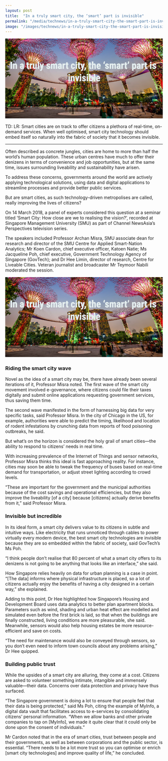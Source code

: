 ```yaml
---
layout: post
title:  "In a truly smart city, the ‘smart’ part is invisible"
permalink: "/media/technews/in-a-truly-smart-city-the-smart-part-is-invisible"
image: "/images/technews/in-a-truly-smart-city-the-smart-part-is-invisible-part-1.png"
---
```


![In a truly smart city, the ‘smart’ part is invisible](/images/technews/in-a-truly-smart-city-the-smart-part-is-invisible-part-1.png)

TD: LR:  Smart cities are on track to offer citizens a plethora of real-time, on-demand services. When well optimised, smart city technology should embed itself so naturally into the fabric of society that it becomes invisible. 

---
 
Often described as concrete jungles, cities are home to more than half the world’s human population. These urban centres have much to offer their denizens in terms of convenience and job opportunities, but at the same time, issues surrounding liveability and sustainability have arisen.

To address these concerns, governments around the world are actively applying technological solutions, using data and digital applications to streamline processes and provide better public services. 

But are smart cities, as such technology-driven metropolises are called, really improving the lives of citizens? 

On 14 March 2018, a panel of experts considered this question at a seminar titled ‘Smart City: How close are we to realising the vision?’, recorded at Singapore Management University (SMU) as part of Channel NewsAsia’s Perspectives television series.

The speakers included Professor Archan Misra, SMU associate dean for research and director of the SMU Centre for Applied Smart-Nation Analytics; Mr Koen Cardon, chief executive officer, Katoen Natie; Ms Jacqueline Poh, chief executive, Government Technology Agency of Singapore (GovTech); and Dr Hee Limin, director of research, Centre for Liveable Cities. Veteran journalist and broadcaster Mr Teymoor Nabili moderated the session.
 
![In a truly smart city, the ‘smart’ part is invisible](/images/technews/in-a-truly-smart-city-the-smart-part-is-invisible-part-1.png)
 


### **Riding the smart city wave**
Novel as the idea of a smart city may be, there have already been several iterations of it, Professor Misra noted. The first wave of the smart city movement involved e-governance, where citizens could file their taxes digitally and submit online applications requesting government services, thus saving them time.

The second wave manifested in the form of harnessing big data for very specific tasks, said Professor Misra. In the city of Chicago in the US, for example, authorities were able to predict the timing, likelihood and location of rodent infestations by crunching data from reports of food poisoning outbreaks, he said.

But what’s on the horizon is considered the holy grail of smart cities—the ability to respond to citizens’ needs in real time. 

With increasing prevalence of the Internet of Things and sensor networks, Professor Misra thinks this ideal is fast approaching reality. For instance, cities may soon be able to tweak the frequency of buses based on real-time demand for transportation, or adjust street lighting according to crowd levels.

“These are important for the government and the municipal authorities because of the cost savings and operational efficiencies, but they also improve the liveability [of a city] because [citizens] actually derive benefits from it,” said Professor Misra.

### **Invisible but incredible**
In its ideal form, a smart city delivers value to its citizens in subtle and intuitive ways. Like electricity that runs unnoticed through cables to power virtually every modern device, the best smart city technologies are invisible because they are so embedded within the fabric of society, said GovTech’s Ms Poh.

“I think people don’t realise that 80 percent of what a smart city offers to its denizens is not going to be anything that looks like an interface,” she said. 

How Singapore relies heavily on data for urban planning is a case in point. “[The data] informs where physical infrastructure is placed, so a lot of citizens actually enjoy the benefits of having a city designed in a certain way,” she explained.

Adding to this point, Dr Hee highlighted how Singapore’s Housing and Development Board uses data analytics to better plan apartment blocks. Parameters such as wind, shading and urban heat effect are modelled and simulated even before the first brick is laid, so that when the buildings are finally constructed, living conditions are more pleasurable, she said. Meanwhile, sensors would also help housing estates be more resource-efficient and save on costs.

“The need for maintenance would also be conveyed through sensors, so you don’t even need to inform town councils about any problems arising,” Dr Hee quipped.

### **Building public trust**
While the upsides of a smart city are alluring, they come at a cost. Citizens are asked to volunteer something intimate, intangible and immensely valuable—their data. Concerns over data protection and privacy have thus surfaced.

“The Singapore government is doing a lot to ensure that people feel that their data is being protected,” said Ms Poh, citing the example of MyInfo, a digital data vault that facilitates access to e-services by consolidating citizens’ personal information. “When we allow banks and other private companies to tap on [MyInfo], we made it quite clear that it could only be done upon the consent of individuals.”

Mr Cardon noted that in the era of smart cities, trust between people and their governments, as well as between corporations and the public sector, is essential. “There needs to be a lot more trust so you can optimise or enrich [smart city technologies] and improve quality of life,” he concluded.
